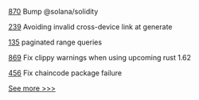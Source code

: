 
[870](https://github.com/hyperledger-labs/solang/pull/870) Bump @solana/solidity

[239](https://github.com/hyperledger-labs/perun-node/pull/239) Avoiding  invalid cross-device link at generate

[135](https://github.com/hyperledger-labs/orion-sdk-go/pull/135) paginated range queries

[869](https://github.com/hyperledger-labs/solang/pull/869) Fix clippy warnings when using upcoming rust 1.62

[456](https://github.com/hyperledger/cello/pull/456) Fix chaincode package failure


[See more >>>](https://start-here.hyperledger.org/pull-requests)
